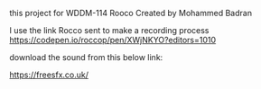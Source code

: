 this project for WDDM-114 Rooco 
Created by Mohammed Badran 


I use the link Rocco sent to make a recording process 
https://codepen.io/roccop/pen/XWjNKYO?editors=1010

download the sound from this below link:

https://freesfx.co.uk/





